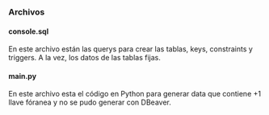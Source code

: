 ### Archivos
#### console.sql
En este archivo están las querys para crear las tablas, keys, constraints y triggers. A la vez, los datos de las tablas fijas.

#### main.py
En este archivo esta el código en Python para generar data que contiene +1 llave fóranea y no se pudo generar con DBeaver.
